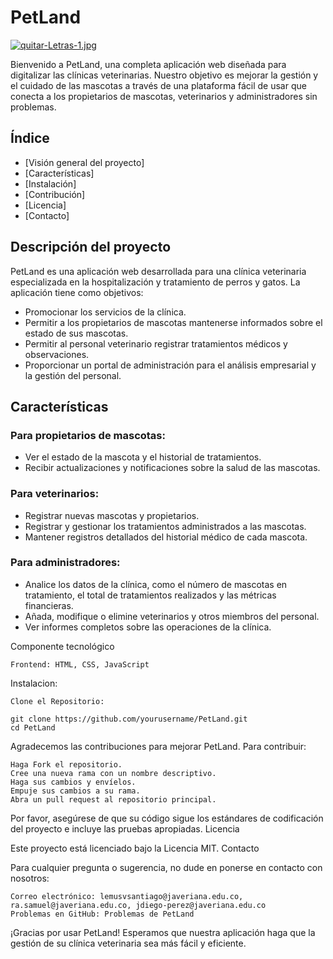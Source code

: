 # PetLand
[![quitar-Letras-1.jpg](https://i.postimg.cc/59XD5wMS/quitar-Letras-1.jpg)](https://postimg.cc/HjCSd8nr)

Bienvenido a PetLand, una completa aplicación web diseñada para digitalizar las clínicas veterinarias. Nuestro objetivo es mejorar la gestión y el cuidado de las mascotas a través de una plataforma fácil de usar que conecta a los propietarios de mascotas, veterinarios y administradores sin problemas.

## Índice
- [Visión general del proyecto]
- [Características]
- [Instalación]
- [Contribución]
- [Licencia]
- [Contacto]

## Descripción del proyecto

PetLand es una aplicación web desarrollada para una clínica veterinaria especializada en la hospitalización y tratamiento de perros y gatos. La aplicación tiene como objetivos:

- Promocionar los servicios de la clínica.
- Permitir a los propietarios de mascotas mantenerse informados sobre el estado de sus mascotas.
- Permitir al personal veterinario registrar tratamientos médicos y observaciones.
- Proporcionar un portal de administración para el análisis empresarial y la gestión del personal.

## Características

### Para propietarios de mascotas:
- Ver el estado de la mascota y el historial de tratamientos.
- Recibir actualizaciones y notificaciones sobre la salud de las mascotas.

### Para veterinarios:
- Registrar nuevas mascotas y propietarios.
- Registrar y gestionar los tratamientos administrados a las mascotas.
- Mantener registros detallados del historial médico de cada mascota.

### Para administradores:
- Analice los datos de la clínica, como el número de mascotas en tratamiento, el total de tratamientos realizados y las métricas financieras.
- Añada, modifique o elimine veterinarios y otros miembros del personal.
- Ver informes completos sobre las operaciones de la clínica.

Componente tecnológico

    Frontend: HTML, CSS, JavaScript
    
Instalacion:

    Clone el Repositorio:

    git clone https://github.com/yourusername/PetLand.git
    cd PetLand

Agradecemos las contribuciones para mejorar PetLand. Para contribuir:

    Haga Fork el repositorio.
    Cree una nueva rama con un nombre descriptivo.
    Haga sus cambios y envíelos.
    Empuje sus cambios a su rama.
    Abra un pull request al repositorio principal.

Por favor, asegúrese de que su código sigue los estándares de codificación del proyecto e incluye las pruebas apropiadas.
Licencia

Este proyecto está licenciado bajo la Licencia MIT.
Contacto

Para cualquier pregunta o sugerencia, no dude en ponerse en contacto con nosotros:

    Correo electrónico: lemusvsantiago@javeriana.edu.co, ra.samuel@javeriana.edu.co, jdiego-perez@javeriana.edu.co
    Problemas en GitHub: Problemas de PetLand

¡Gracias por usar PetLand! Esperamos que nuestra aplicación haga que la gestión de su clínica veterinaria sea más fácil y eficiente.


